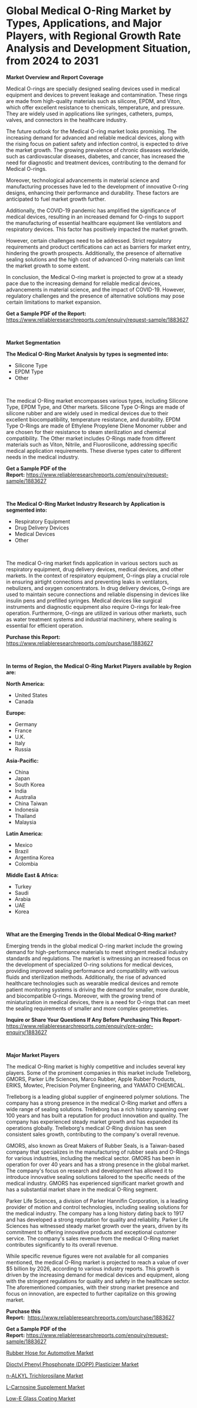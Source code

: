 <p><h1>Global Medical O-Ring Market by Types, Applications, and Major Players, with Regional Growth Rate Analysis and Development Situation, from 2024 to 2031</h1></p><p><strong>Market Overview and Report Coverage</strong></p>
<p><p>Medical O-rings are specially designed sealing devices used in medical equipment and devices to prevent leakage and contamination. These rings are made from high-quality materials such as silicone, EPDM, and Viton, which offer excellent resistance to chemicals, temperature, and pressure. They are widely used in applications like syringes, catheters, pumps, valves, and connectors in the healthcare industry.</p><p>The future outlook for the Medical O-ring market looks promising. The increasing demand for advanced and reliable medical devices, along with the rising focus on patient safety and infection control, is expected to drive the market growth. The growing prevalence of chronic diseases worldwide, such as cardiovascular diseases, diabetes, and cancer, has increased the need for diagnostic and treatment devices, contributing to the demand for Medical O-rings.</p><p>Moreover, technological advancements in material science and manufacturing processes have led to the development of innovative O-ring designs, enhancing their performance and durability. These factors are anticipated to fuel market growth further.</p><p>Additionally, the COVID-19 pandemic has amplified the significance of medical devices, resulting in an increased demand for O-rings to support the manufacturing of essential healthcare equipment like ventilators and respiratory devices. This factor has positively impacted the market growth.</p><p>However, certain challenges need to be addressed. Strict regulatory requirements and product certifications can act as barriers for market entry, hindering the growth prospects. Additionally, the presence of alternative sealing solutions and the high cost of advanced O-ring materials can limit the market growth to some extent.</p><p>In conclusion, the Medical O-ring market is projected to grow at a steady pace due to the increasing demand for reliable medical devices, advancements in material science, and the impact of COVID-19. However, regulatory challenges and the presence of alternative solutions may pose certain limitations to market expansion.</p></p>
<p><strong>Get a Sample PDF of the Report:</strong> <a href="https://www.reliableresearchreports.com/enquiry/request-sample/1883627">https://www.reliableresearchreports.com/enquiry/request-sample/1883627</a></p>
<p>&nbsp;</p>
<p><strong>Market Segmentation</strong></p>
<p><strong>The Medical O-Ring Market Analysis by types is segmented into:</strong></p>
<p><ul><li>Silicone Type</li><li>EPDM Type</li><li>Other</li></ul></p>
<p>&nbsp;</p>
<p><p>The medical O-Ring market encompasses various types, including Silicone Type, EPDM Type, and Other markets. Silicone Type O-Rings are made of silicone rubber and are widely used in medical devices due to their excellent biocompatibility, temperature resistance, and durability. EPDM Type O-Rings are made of Ethylene Propylene Diene Monomer rubber and are chosen for their resistance to steam sterilization and chemical compatibility. The Other market includes O-Rings made from different materials such as Viton, Nitrile, and Fluorosilicone, addressing specific medical application requirements. These diverse types cater to different needs in the medical industry.</p></p>
<p><strong>Get a Sample PDF of the Report:</strong>&nbsp;<a href="https://www.reliableresearchreports.com/enquiry/request-sample/1883627">https://www.reliableresearchreports.com/enquiry/request-sample/1883627</a></p>
<p>&nbsp;</p>
<p><strong>The Medical O-Ring Market Industry Research by Application is segmented into:</strong></p>
<p><ul><li>Respiratory Equipment</li><li>Drug Delivery Devices</li><li>Medical Devices</li><li>Other</li></ul></p>
<p>&nbsp;</p>
<p><p>The medical O-ring market finds application in various sectors such as respiratory equipment, drug delivery devices, medical devices, and other markets. In the context of respiratory equipment, O-rings play a crucial role in ensuring airtight connections and preventing leaks in ventilators, nebulizers, and oxygen concentrators. In drug delivery devices, O-rings are used to maintain secure connections and reliable dispensing in devices like insulin pens and prefilled syringes. Medical devices like surgical instruments and diagnostic equipment also require O-rings for leak-free operation. Furthermore, O-rings are utilized in various other markets, such as water treatment systems and industrial machinery, where sealing is essential for efficient operation.</p></p>
<p><strong>Purchase this Report:</strong>&nbsp; <a href="https://www.reliableresearchreports.com/purchase/1883627">https://www.reliableresearchreports.com/purchase/1883627</a></p>
<p>&nbsp;</p>
<p><strong>In terms of Region, the Medical O-Ring Market Players available by Region are:</strong></p>
<p>
    <p> <strong> North America: </strong>
        <ul>
            <li>United States</li>
            <li>Canada</li>
        </ul>
        </p> 
    <p> <strong> Europe: </strong>
        <ul>
            <li>Germany</li>
            <li>France</li>
            <li>U.K.</li>
            <li>Italy</li>
            <li>Russia</li>
        </ul>
        </p> 
    <p> <strong> Asia-Pacific: </strong>
        <ul>
            <li>China</li>
            <li>Japan</li>
            <li>South Korea</li>
            <li>India</li>
            <li>Australia</li>
            <li>China Taiwan</li>
            <li>Indonesia</li>
            <li>Thailand</li>
            <li>Malaysia</li>
        </ul>
        </p> 
    <p> <strong> Latin America: </strong>
        <ul>
            <li>Mexico</li>
            <li>Brazil</li>
            <li>Argentina Korea</li>
            <li>Colombia</li>
        </ul>
        </p> 
    <p> <strong> Middle East & Africa: </strong>
        <ul>
            <li>Turkey</li>
            <li>Saudi</li>
            <li>Arabia</li>
            <li>UAE</li>
            <li>Korea</li>
        </ul>
    </p>
    </p>
<p>&nbsp;</p>
<p><strong>What are the Emerging Trends in the Global Medical O-Ring market?</strong></p>
<p><p>Emerging trends in the global medical O-ring market include the growing demand for high-performance materials to meet stringent medical industry standards and regulations. The market is witnessing an increased focus on the development of specialized O-ring solutions for medical devices, providing improved sealing performance and compatibility with various fluids and sterilization methods. Additionally, the rise of advanced healthcare technologies such as wearable medical devices and remote patient monitoring systems is driving the demand for smaller, more durable, and biocompatible O-rings. Moreover, with the growing trend of miniaturization in medical devices, there is a need for O-rings that can meet the sealing requirements of smaller and more complex geometries.</p></p>
<p><strong>Inquire or Share Your Questions If Any Before Purchasing This Report</strong>- <a href="https://www.reliableresearchreports.com/enquiry/pre-order-enquiry/1883627">https://www.reliableresearchreports.com/enquiry/pre-order-enquiry/1883627</a></p>
<p>&nbsp;</p>
<p><strong>Major Market Players</strong></p>
<p><p>The medical O-Ring market is highly competitive and includes several key players. Some of the prominent companies in this market include Trelleborg, GMORS, Parker Life Sciences, Marco Rubber, Apple Rubber Products, ERIKS, Mowtec, Precision Polymer Engineering, and YAMATO CHEMICAL.</p><p>Trelleborg is a leading global supplier of engineered polymer solutions. The company has a strong presence in the medical O-Ring market and offers a wide range of sealing solutions. Trelleborg has a rich history spanning over 100 years and has built a reputation for product innovation and quality. The company has experienced steady market growth and has expanded its operations globally. Trelleborg's medical O-Ring division has seen consistent sales growth, contributing to the company's overall revenue.</p><p>GMORS, also known as Great Makers of Rubber Seals, is a Taiwan-based company that specializes in the manufacturing of rubber seals and O-Rings for various industries, including the medical sector. GMORS has been in operation for over 40 years and has a strong presence in the global market. The company's focus on research and development has allowed it to introduce innovative sealing solutions tailored to the specific needs of the medical industry. GMORS has experienced significant market growth and has a substantial market share in the medical O-Ring segment.</p><p>Parker Life Sciences, a division of Parker Hannifin Corporation, is a leading provider of motion and control technologies, including sealing solutions for the medical industry. The company has a long history dating back to 1917 and has developed a strong reputation for quality and reliability. Parker Life Sciences has witnessed steady market growth over the years, driven by its commitment to offering innovative products and exceptional customer service. The company's sales revenue from the medical O-Ring market contributes significantly to its overall revenue.</p><p>While specific revenue figures were not available for all companies mentioned, the medical O-Ring market is projected to reach a value of over $5 billion by 2026, according to various industry reports. This growth is driven by the increasing demand for medical devices and equipment, along with the stringent regulations for quality and safety in the healthcare sector. The aforementioned companies, with their strong market presence and focus on innovation, are expected to further capitalize on this growing market.</p></p>
<p><strong>Purchase this Report:</strong>&nbsp;&nbsp;<a href="https://www.reliableresearchreports.com/purchase/1883627">https://www.reliableresearchreports.com/purchase/1883627</a></p>
<p></p>
<p><strong>Get a Sample PDF of the Report:</strong>&nbsp;<a href="https://www.reliableresearchreports.com/enquiry/request-sample/1883627">https://www.reliableresearchreports.com/enquiry/request-sample/1883627</a></p>
<p><p><a href="https://github.com/zebdakicsin/Market-Research-Report-List-2/blob/main/rubber-hose-for-automotive-market.md">Rubber Hose for Automotive Market</a></p><p><a href="https://github.com/Krish2023na/Market-Research-Report-List-2/blob/main/dioctyl-phenyl-phosphonate-dopp-plasticizer-market.md">Dioctyl Phenyl Phosphonate (DOPP) Plasticizer Market</a></p><p><a href="https://github.com/kuntayevaz/Market-Research-Report-List-2/blob/main/n-alkyl-trichlorosilane-market.md">n-ALKYL Trichlorosilane Market</a></p><p><a href="https://github.com/kipkeeva/Market-Research-Report-List-2/blob/main/l-carnosine-supplement-market.md">L-Carnosine Supplement Market</a></p><p><a href="https://github.com/provorikovar/Market-Research-Report-List-2/blob/main/low-e-glass-coating-market.md">Low-E Glass Coating Market</a></p></p>